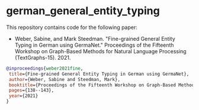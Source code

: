 # german_general_entity_typing


This repository contains code for the following paper:
 - Weber, Sabine, and Mark Steedman. "Fine-grained General Entity Typing in German using GermaNet." Proceedings of the Fifteenth Workshop on Graph-Based Methods for Natural Language Processing (TextGraphs-15). 2021.

 ```bibtex
@inproceedings{weber2021fine,
  title={Fine-grained General Entity Typing in German using GermaNet},
  author={Weber, Sabine and Steedman, Mark},
  booktitle={Proceedings of the Fifteenth Workshop on Graph-Based Methods for Natural Language Processing (TextGraphs-15)},
  pages={138--143},
  year={2021}
}
 ```
